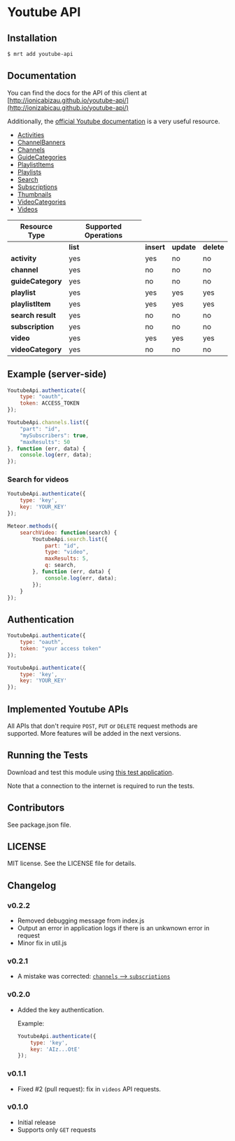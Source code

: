 # Youtube API

## Installation

```sh
$ mrt add youtube-api
```

## Documentation

You can find the docs for the API of this client at [http://ionicabizau.github.io/youtube-api/](http://ionizabicau.github.io/youtube-api/)

Additionally, the [official Youtube documentation](https://developers.google.com/youtube/v3/docs/) is a very useful resource.

 - [Activities](https://developers.google.com/youtube/v3/docs/activities)
 - [ChannelBanners](https://developers.google.com/youtube/v3/docs/channelBanners)
 - [Channels](https://developers.google.com/youtube/v3/docs/channels)
 - [GuideCategories](https://developers.google.com/youtube/v3/docs/guideCategories)
 - [PlaylistItems](https://developers.google.com/youtube/v3/docs/playlistItems)
 - [Playlists](https://developers.google.com/youtube/v3/docs/playlists)
 - [Search](https://developers.google.com/youtube/v3/docs/search)
 - [Subscriptions](https://developers.google.com/youtube/v3/docs/subscriptions)
 - [Thumbnails](https://developers.google.com/youtube/v3/docs/thumbnails)
 - [VideoCategories](https://developers.google.com/youtube/v3/docs/videoCategories)
 - [Videos](https://developers.google.com/youtube/v3/docs/videos)

<table>
  <thead>
    <tr><th><div>Resource Type</div></th>
    <th><div>Supported Operations</div></th>
  </tr></thead>
  <tbody><tr>
    <td></td>
    <td><strong><span>list</span></strong></td>
    <td><strong><span>insert</span></strong></td>
    <td><strong><span>update</span></strong></td>
    <td><strong><span>delete</span></strong></td>
  </tr>
  <tr>
    <td><b>activity</b></td>
    <td>yes</td>
    <td>yes</td>
    <td>no</td>
    <td>no</td>
  </tr>
  <tr>
    <td><b>channel</b></td>
    <td>yes</td>
    <td>no</td>
    <td>no</td>
    <td>no</td>
  </tr>
  <tr>
    <td><b>guideCategory</b></td>
    <td>yes</td>
    <td>no</td>
    <td>no</td>
    <td>no</td>
  </tr>
  <tr>
    <td><b>playlist</b></td>
    <td>yes</td>
    <td>yes</td>
    <td>yes</td>
    <td>yes</td>
  </tr>
  <tr>
    <td><b>playlistItem</b></td>
    <td>yes</td>
    <td>yes</td>
    <td>yes</td>
    <td>yes</td>
  </tr>
  <tr>
    <td><b>search result</b></td>
    <td>yes</td>
    <td>no</td>
    <td>no</td>
    <td>no</td>
  </tr>
  <tr>
    <td><b>subscription</b></td>
    <td>yes</td>
    <td>no</td>
    <td>no</td>
    <td>no</td>
  </tr>
  <tr>
    <td><b>video</b></td>
    <td>yes</td>
    <td>yes</td>
    <td>yes</td>
    <td>yes</td>
  </tr>
  <tr>
    <td><b>videoCategory</b></td>
    <td>yes</td>
    <td>no</td>
    <td>no</td>
    <td>no</td>
  </tr>
</tbody></table>

## Example (server-side)

```js
YoutubeApi.authenticate({
    type: "oauth",
    token: ACCESS_TOKEN
});

YoutubeApi.channels.list({
    "part": "id",
    "mySubscribers": true,
    "maxResults": 50
}, function (err, data) {
    console.log(err, data);
});
```

### Search for videos

```js
YoutubeApi.authenticate({
    type: 'key',
    key: 'YOUR_KEY'
});

Meteor.methods({
    searchVideo: function(search) {
        YoutubeApi.search.list({
            part: "id",
            type: "video",
            maxResults: 5,
            q: search,
        }, function (err, data) {
            console.log(err, data);
        });
    }
});
```

## Authentication

```js
YoutubeApi.authenticate({
    type: "oauth",
    token: "your access token"
});

YoutubeApi.authenticate({
    type: 'key',
    key: 'YOUR_KEY'
});
```

## Implemented Youtube APIs

All APIs that don't require `POST`, `PUT` or `DELETE` request methods are supported.
More features will be added in the next versions.

## Running the Tests

Download and test this module using [this test application](https://github.com/IonicaBizau/test-youtube-api).

Note that a connection to the internet is required to run the tests.

## Contributors
See package.json file.

## LICENSE

MIT license. See the LICENSE file for details.

## Changelog

### v0.2.2
 - Removed debugging message from index.js
 - Output an error in application logs if there is an unkwnown error in request
 - Minor fix in util.js

### v0.2.1
 - A mistake was corrected: [`channels` --> `subscriptions`](https://github.com/IonicaBizau/youtube-api/commit/62810585b6826cc03fe76dfeffd03d3934f444a8)

### v0.2.0
 - Added the key authentication.

    Example:

    ```js
    YoutubeApi.authenticate({
        type: 'key',
        key: 'AIz...OtE'
    });
    ```

### v0.1.1
 - Fixed #2 (pull request): fix in `videos` API requests.

### v0.1.0
 - Initial release
 - Supports only `GET` requests
